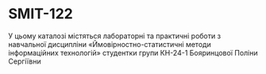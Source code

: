 # SMIT-122
У цьому каталозі містяться лабораторні та практичні роботи з навчальної дисципліни «Ймовірностно-статистичні методи інформаційних технологій» студентки групи КН-24-1 Бояринцової Поліни Сергіївни
